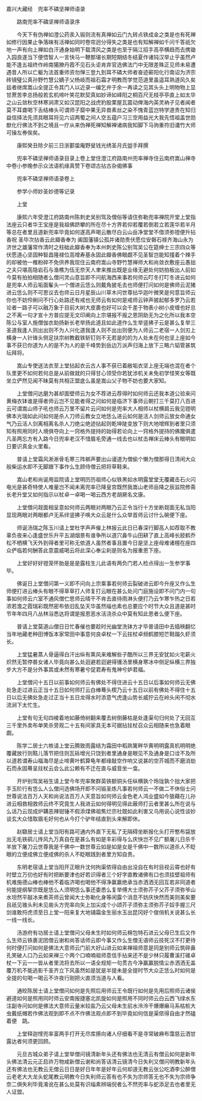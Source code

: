 <!-- { "loadSidebar": true } -->
嘉兴大藏经　兜率不磷坚禅师语录


　　路南兜率不磷坚禅师语录序

　　今天下有伪禅如澄公药汞入锻则流有真禅如云门九转点铁成金之类是也有死禅如修行因果止争落昧有活禅如同时卷帘迥分得失之类是也有知解禅如千问千答祇欠　地一声有向上禅如白汗通身始明下载清风之类是也至于隔江招手高亭横趋而去携锄入园良遂当下便悟智人一言快马一鞭那堪长期短期结冬结夏作诸钝汉举止乎虽然卢能不逢五祖终作岭南獦獠丹霞不见石头讵肯弃官选佛法门中无限差殊正见师未易遭遇昔人所以亡躯为法首重师资勿惮三登九到耳不磷大师者奋迹蕲阳化行南诏为济宗砖镜璧公真孙野竹慧公嫡子父杨岐而祖石霜才明教而学觉范道里虽遥耳熟道风久矣兹者继席嵩山全提正令其门人以近录一编乞弁于余一再读之见其头头上明物物上显甘蔗苦李总扬般若玄机啼叶笑花默契真如妙谛如峄阳之桐百尺无枝亭亭直上如太华之山云敛秋空林寒涧肃又如汉昆阳之战虎豹股栗屋瓦震动俾海内英灵衲子见者闻者莫不耳聋喝下舌结棒头可谓师子窟中果无异兽素丝之染不愧青蓝岂特学道贵在知归益信择法先须具眼耳将见六诏两蜀之间人空五蕴户习三空用益光大我先悟祖盖世勋猷化行佛法不到之境且一疗从来伪禅死禅知解禅诸病我知脚下马驹重符旧谶竹大师可操左券俟矣。

　　康熙癸丑除夕前三日浙鄞蛰庵野叟钱光绣圣月氏盥手拜撰

　　兜率不磷坚禅师语录目录上卷上堂住澄江府路南州兜率禅寺住云南府嵩山禅寺中卷小参晚参示众法语机缘真赞下卷颂古拈古杂偈佛事

　　兜率不磷坚禅师语录卷上

　　参学小师妙圣妙德等记录

　　上堂

　　康熙六年受澄江府路南州陈刺史吴别驾及僧俗等请住弥勒兜率禅院开堂上堂指法座云只者华王宝座是我祖佛跻攀的所在尽十方界若仰若覆若倒若立若莲华若半月等总在者里且道新兜率毕竟如何遂高声喝云散尽白云山岳净堂堂不借须弥镫便升拈香祝
圣毕次拈香云此瓣香奉为
阖国藩镇公孤并诸勋贵伏愿位安磐石禄齐海山永为济世之雄藩常作清时之柱础此瓣香奉为本州刺史陈公别驾吴公在筵绅士三宗四众等伏愿道心坚固种智昌隆禄位高增寿基永固此瓣香佛眼觑不见圣智岂能知撞着个辣手的却被他一椎粉碎不免供养我现住云南府嵩山寺野竹慧禅师大和尚敛衣敷座云愚拙之夫只堪高隐岩石与渔樵为伍无奈天人聿来推出既是业缘无避处何妨拍板出人前如今莫有拍拍相随者么僧问灵山意旨即不问航海西来事若何师云叮冬打叮冬进云如何是兜率人师云垢面髼头一个僧进云恁么则戴角披毛去也师便打问如何是佛师云泥猪进云恁么则不可思议去也师云日月星辰山川草木问世尊拈华迦叶微笑是何意旨师云你也不妨伶俐问不行心处路还有戒也无师云有如何是戒师云钟声披起郁多罗乃云若论者一路子可以融万象于目前大树大皮裹也好可以会千差于物表小树小皮缠也好总之不离一句才宣十方普应提无文印阐向上宗堪报不报之恩阴助无为之化所以我本空陈公与室人施僧伽衣助扬新长老举扬此道且如此道作么生举竖拂子云是甚么复举三圣道我逢人则出出则不为人兴化道我逢人则不出出则便为人师云二老宿一人剑刃上横身一人针锋头侧足扶宗树教截铁斩钉则不无若是的的为人处未在何也坚上座如今事不获已你道为人的是不为人的是千峰势到岳边万派声归海上放下三略六韬管甚筑坛拜将。

　　嵩山专使送法衣至上堂拈起衣云古人事不获已着敝垢衣坚上座无端也混在者个队里更不如何若何总是从前做就的只得甘心领受你若犹涉机关未免初学怪笑女等既坐立俨然见闻不昧莫有共相正盟底么虽是嵩山父子物不妨也要大家知。

　　上堂僧问达磨为甚却面壁师云为女不荐进云荐得时如何师云还我本道公验来问黄梅衣钵谁是得者师云岂不见能者得之问如何是临济下事师云朝打三千莫打八百进云可谓嵩山师子吼也师云万里不留片云问如何是兜率大人相师以杖横肩云我见镫明佛本光瑞如此问如何是杀人刀师云教女立地恁么进云如何是活人剑师云放女命通女气乃云活人剑离相离名杀人刀绝尘绝迹拈起则乾坤陡变放下则大地增辉到者里只须知有照用同时人境俱夺向上一窍格外提持的始得若论向上一窍格外提持的佛魔俱遣凡圣两忘方有入路今日兜率老汉不惜眉毛旁通一线去也以杖击禅床云棒头有眼明如日要识真金火里看。

　　普请上堂霜风淅淅骨毛寒三阵梆声要出山谩道为僧偷个懒为僧那得日清闲大众般柴运水即不无脚跟下事作么生顾侍僧云把将草鞋来。

　　嵩山老和尚诞用监院请上堂明历历祖师心似铁黑如水明露堂堂无覆藏击石火闪电光是甚奇特使人难量岂不闻未离兜率已降皇宫既然我嵩山老师岳降之辰监院修斋长老升堂又如何指示以杖卓一卓喝一喝云西方老胡厥名文康。

　　上堂僧问觌面相呈意如何师云两眼对两眼乃云正令当行十方坐断觌面无私当阳显现两眼对两眼都卢无系绊竖拂子唤大众云是什么众举首师云讨什么碗便下座。

　　师诞汤瑞之陈玉川请上堂杜字声声催上林报云此日已春深行脚高人如荐取不教辜负夜来心逢盛世乐升平五湖烟景有谁争所以道穴鼻牛山田耕了直上高峰长胫鹤乔松不栖横飞天外到得者里可称无依道人虽然者事且置今日是坚上座母难诸檀在座四众俨临若何酬答此意震威喝云将此深心奉尘刹是则名为报重恩下座。

　　上堂好好好镫笼怀胎是是是露柱生儿此语有两负门若人检点得出一生参学事毕。

　　佛诞日上堂僧问第一义即不问向上宗乘事若何师云裂破进云即今升座又作么生师便打进云棒头有眼不得草草打人师复打云眼在甚么处问门庭施设即不问门内一句事如何师云六室不通风僧伫思师云晴干不肯去直待雨淋头便打乃云乍寒乍热之日若浓若澹之霞瑞彩既然密布依旧乱坠天华虽然缁也素也总要应个时节大众且道是甚时节年年四月八丛林浴悉达将谓是报恩恶水活浇杀众中莫有知此恩者么便下座。

　　普请上堂莫道山僧日日忙春催也要趁时光幽堂洗钵方才毕普请田中去插秧翻忆当年地藏老种田博饭本家常田中事意何良卓杖一下云拄杖卓频鹤膝短芒鞋蹋久虾须长。

　　上堂猛暑蒸人骨逼得白汗出纵有熏风来难解些子酷所以三界无安犹如火宅薪火炽然无暂停晷女诸人毕竟向甚么处迴避若迴避得镬汤里横身寒冰中侧足纵横三界独步大方不是分外事其或未然有寒暑兮促君寿有鬼神兮妒君福。

　　上堂僧问十五日以前事如何师云有佛处不得住进云十五日以后事如何师云无佛处急走过进云正当十五日如何师打云白棒蓦头楔乃云十五日以前有佛处不得住十五日以后无佛处急走过正当十五日龙得水时添意气虎逢山势长威狞云在岭头闲不彻水流涧下太忙生。

　　上堂有句无句四棱着地如藤倚树翻来覆去树倒藤枯是处逢渠句归何处了无回互三千里外卖布单笑杀旁观二十五有间家具无本可据拈拄杖召众云相随来也急着眼觑。

　　陈学二居士六帙请上堂云腾致雨露结为霜田中稻熟篱畔华黄明明露真机明明绝覆藏放行则黠儿落节把住则瓦砾增光只饶到者里通身是眼见不及通身是口诠不及所以道若谓寿山福海尽是止啼黄叶鹤算龟年都缘敲空作响又说甚的空芥城而不磨消劫石而永固蓦呈拄杖云会么此公赖有不迁在直与威音坐一龛。

　　开炉别驾吴裕生请上堂今年兜率聚群英铁额铜头任纵横孰个玲珑孰个拙大家把手玉阶行有恁么人么僧问选佛场开即不问锻圣炼凡事若何师云一不做二不休俗士问世尊说法百万人天和尚说法百万人天意旨如何师云金色老人鸿业盛如今狼藉在儿孙进云相救相救师云终不究竟生人我进云如何得明见得此蔽师打云者里甚么所在说与么话乃云现成炉韝恶辣钳锤不假添煤佛祖焦烂宗社既如此利害又乌用说心说性谈妙谈玄大众惜取眉毛好何也从今打个驴年结直到头来解即休。

　　赵驐居士请上堂当阳有路可通内外直下无私了无隔碍坐断报化头打开憨布袋放出无毛铁鹞儿抟风九万真自在是甚么有如是丰彩得与么庆快岂不见广额屠儿日杀千羊放下屠刀云世尊我是千佛中一数世尊云如是如是女是千佛中一数所以道杀人不眨眼的立便成佛立便成佛的杀人不眨眼践到者里方知自贵。

　　东明老宿请上堂当阳开正眼升沈何拘渠侬得自由出没自在有时目视云霄也好有时壁立万仞也好有时把断要津也好若识得者三个好字直教诸佛有口也须挂壁祖师有机难施德山棒也棒他不着临济喝也喝他不得净赢赢绝承当赤洒洒无回互若非同道者何能提纲挈宗既是恁么人须明恁么事还委悉么复举傅大士须弥芥子父芥子须弥爷山水坦然平敲冰来煮茶师云曾闻大士弥勒化身等闲露个消息不妨庆快然而美则美矣要且祇见锥头利未见凿头方兜率向矢上加尖成个小颂芥子须弥主须弥芥子奴手握三尺剑谁敢捋虎须至日上堂一阳来复大地铺霜金生丽水玉出昆冈好个俊俏机关说甚么长一线一线长。

　　汤游府有功居士请上堂僧问父母未生时如何师云棉包特石进云父母已生后又作么生师云铁裹泥团僧云谢和尚答话师云即今事又作么生僧无语师云技死汉不打更待何时便打问如何是佛法大意师云门前大好山进云如来禅祖师意是同是别师云筑碎鼻孔笑破人口乃云如来禅三个两个口喃喃祖师意信手拈来还不是少林只履曹溪打碓卓杖一下云一一皆从者里流将去所以一语全规矩一句贯古今净赢赢脱情尘赤洒洒无盖覆万机不能逃影千圣齐立下风虽然如是犹是半提未是全提时节大众正恁么时如何是全提的句喝一喝云不许夜行刚把火直须当道与人看。

　　通皎陈居士请上堂僧问如何是先照后用师云王令既行如何是先用后照师云诸侯避道如何是照用同时师云安南报捷塞北凯旋如何是照用不同时师云白云西飞绿水东注副寺问如何是佛法大意师云量米较盐乃云父母未生前水泠泠干爆爆癞马系枯桩大虫戴纸帽若作佛法观到即不点不作佛法观点即不到毕竟如何信是渠侬得自由才然磕着便　跳。

　　上堂释迦悭兜率富两手打开无尽库攃向诸人仔细看不是寻常破麻布霭慈云洒甘露达者何须更回顾。

　　元旦古城众弟子请上堂举僧问镜清新年头还有佛法也无清云有僧云如何是新年头佛法清云元正启祚万物咸新僧云谢和尚答话清云镜清今日失利又僧问明教新年头还有佛法也无教云无僧云日日是好日年年是好年云何却道无教云张公吃酒李公醉僧云老老大大龙头蛇尾教云明教今日失利师云答有也不失为宗师答无也不失为宗师争奈二俱失利毕竟淆讹在甚么处莫有识缁素辨端倪者么不然兜率与蛇添足去也者里无人证盟。

